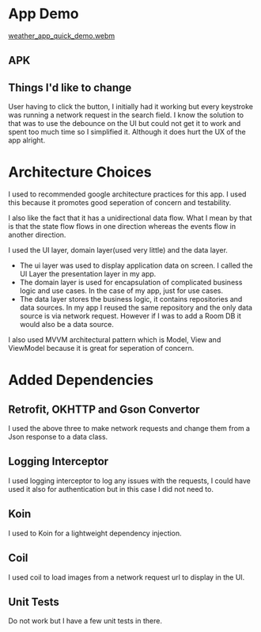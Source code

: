 # App Demo

[weather_app_quick_demo.webm](https://github.com/user-attachments/assets/798a87bc-98e7-481d-b11e-ffa49162a6ae)

## APK


## Things I'd like to change
User having to click the button, I initially had it working but every keystroke was running a network request in the search field. I know the solution to that was to use the debounce on the UI but could not get it to work and spent too much time so I simplified it. Although it does hurt the UX of the app alright.

# Architecture Choices
I used to recommended google architecture practices for this app. I used this because it promotes good seperation of concern and testability.

I also like the fact that it has a unidirectional data flow. What I mean by that is that the state flow flows in one direction whereas the events flow in another direction.

I used the UI layer, domain layer(used very little) and the data layer. 

* The ui layer was used to display application data on screen. I called the UI Layer the presentation layer in my app.
* The domain layer is used for encapsulation of complicated business logic and use cases. In the case of my app, just for use cases.
* The data layer stores the business logic, it contains repositories and data sources. In my app I reused the same repository and the only data source is via network request. However if I was to add a Room DB it would also be a data source.

I also used MVVM architectural pattern which is Model, View and ViewModel because it is great for seperation of concern.

# Added Dependencies
## Retrofit, OKHTTP and Gson Convertor 
I used the above three to make network requests and change them from a Json response to a data class.

## Logging Interceptor
I used logging interceptor to log any issues with the requests, I could have used it also for authentication but in this case I did not need to.

## Koin
I used to Koin for a lightweight dependency injection. 

## Coil
I used coil to load images from a network request url to display in the UI.

## Unit Tests
Do not work but I have a few unit tests in there.
